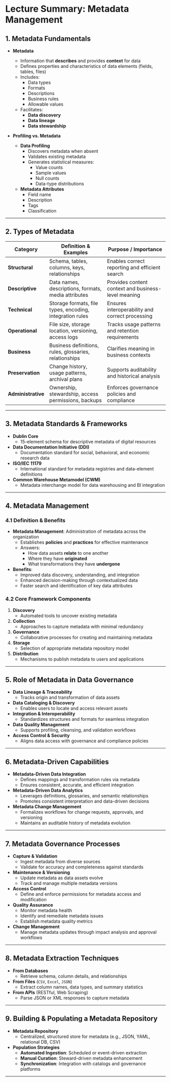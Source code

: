 # Lecture Summary: Metadata Management

## 1. Metadata Fundamentals

- **Metadata**  
  - Information that **describes** and provides **context** for data  
  - Defines properties and characteristics of data elements (fields, tables, files)  
  - Includes:
    - Data types
    - Formats
    - Descriptions
    - Business rules
    - Allowable values  
  - Facilitates:
    - **Data discovery**
    - **Data lineage**
    - **Data stewardship**  

- **Profiling vs. Metadata**  
  - **Data Profiling**  
    - Discovers metadata when absent  
    - Validates existing metadata  
    - Generates statistical measures:
      - Value counts
      - Sample values
      - Null counts
      - Data-type distributions  
  - **Metadata Attributes**  
    - Field name
    - Description
    - Tags
    - Classification  

---

## 2. Types of Metadata

| Category       | Definition & Examples                                    | Purpose / Importance                                |
| -------------- | --------------------------------------------------------- | --------------------------------------------------- |
| **Structural** | Schema, tables, columns, keys, relationships              | Enables correct reporting and efficient search      |
| **Descriptive**| Data names, descriptions, formats, media attributes       | Provides content context and business-level meaning |
| **Technical**  | Storage formats, file types, encoding, integration rules  | Ensures interoperability and correct processing     |
| **Operational**| File size, storage location, versioning, access logs      | Tracks usage patterns and retention requirements    |
| **Business**   | Business definitions, rules, glossaries, relationships     | Clarifies meaning in business contexts              |
| **Preservation**| Change history, usage patterns, archival plans           | Supports auditability and historical analysis       |
| **Administrative**| Ownership, stewardship, access permissions, backups   | Enforces governance policies and compliance         |

---

## 3. Metadata Standards & Frameworks

- **Dublin Core**  
  - 15-element schema for descriptive metadata of digital resources  
- **Data Documentation Initiative (DDI)**  
  - Documentation standard for social, behavioral, and economic research data  
- **ISO/IEC 11179**  
  - International standard for metadata registries and data-element definitions  
- **Common Warehouse Metamodel (CWM)**  
  - Metadata interchange model for data warehousing and BI integration  

---

## 4. Metadata Management

### 4.1 Definition & Benefits

- **Metadata Management**: Administration of metadata across the organization  
  - Establishes **policies** and **practices** for effective maintenance  
  - Answers:
    - How data assets **relate** to one another  
    - Where they have **originated**  
    - What transformations they have **undergone**  
- **Benefits**:
  - Improved data discovery, understanding, and integration  
  - Enhanced decision-making through contextualized data  
  - Faster search and identification of key data attributes  

### 4.2 Core Framework Components

1. **Discovery**  
   - Automated tools to uncover existing metadata  
2. **Collection**  
   - Approaches to capture metadata with minimal redundancy  
3. **Governance**  
   - Collaborative processes for creating and maintaining metadata  
4. **Storage**  
   - Selection of appropriate metadata repository model  
5. **Distribution**  
   - Mechanisms to publish metadata to users and applications  

---

## 5. Role of Metadata in Data Governance

- **Data Lineage & Traceability**  
  - Tracks origin and transformation of data assets  
- **Data Cataloging & Discovery**  
  - Enables users to locate and access relevant assets  
- **Integration & Interoperability**  
  - Standardizes structures and formats for seamless integration  
- **Data Quality Management**  
  - Supports profiling, cleansing, and validation workflows  
- **Access Control & Security**  
  - Aligns data access with governance and compliance policies  

---

## 6. Metadata-Driven Capabilities

- **Metadata-Driven Data Integration**  
  - Defines mappings and transformation rules via metadata  
  - Ensures consistent, accurate, and efficient integration  
- **Metadata-Driven Data Analytics**  
  - Leverages definitions, glossaries, and semantic relationships  
  - Promotes consistent interpretation and data-driven decisions  
- **Metadata Change Management**  
  - Formalizes workflows for change requests, approvals, and versioning  
  - Maintains an auditable history of metadata evolution  

---

## 7. Metadata Governance Processes

- **Capture & Validation**  
  - Ingest metadata from diverse sources  
  - Validate for accuracy and completeness against standards  
- **Maintenance & Versioning**  
  - Update metadata as data assets evolve  
  - Track and manage multiple metadata versions  
- **Access Control**  
  - Define and enforce permissions for metadata access and modification  
- **Quality Assurance**  
  - Monitor metadata health  
  - Identify and remediate metadata issues  
  - Establish metadata quality metrics  
- **Change Management**  
  - Manage metadata updates through impact analysis and approval workflows  

---

## 8. Metadata Extraction Techniques

- **From Databases**  
  - Retrieve schema, column details, and relationships  
- **From Files** (`CSV`, `Excel`, `JSON`)  
  - Extract column names, data types, and summary statistics  
- **From APIs** (RESTful, Web Scraping)  
  - Parse JSON or XML responses to capture metadata  

---

## 9. Building & Populating a Metadata Repository

- **Metadata Repository**  
  - Centralized, structured store for metadata (e.g., JSON, YAML, relational DB, CSV)  
- **Population Strategies**  
  - **Automated Ingestion**: Scheduled or event-driven extraction  
  - **Manual Curation**: Steward-driven metadata enhancement  
  - **Synchronization**: Integration with catalogs and governance platforms  

---
